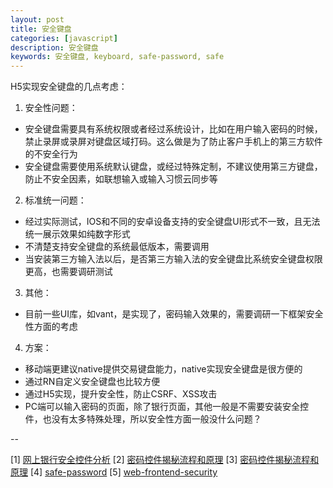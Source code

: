 ```yaml
---
layout: post
title: 安全键盘
categories: [javascript]
description: 安全键盘
keywords: 安全键盘, keyboard, safe-password, safe
---
```


H5实现安全键盘的几点考虑：
1. 安全性问题：
* 安全键盘需要具有系统权限或者经过系统设计，比如在用户输入密码的时候，禁止录屏或录屏对键盘区域打码。这么做是为了防止客户手机上的第三方软件的不安全行为
* 安全键盘需要使用系统默认键盘，或经过特殊定制，不建议使用第三方键盘，防止不安全因素，如联想输入或输入习惯云同步等
2. 标准统一问题：
* 经过实际测试，IOS和不同的安卓设备支持的安全键盘UI形式不一致，且无法统一展示效果如纯数字形式
* 不清楚支持安全键盘的系统最低版本，需要调用
* 当安装第三方输入法以后，是否第三方输入法的安全键盘比系统安全键盘权限更高，也需要调研测试
3. 其他：
* 目前一些UI库，如vant，是实现了，密码输入效果的，需要调研一下框架安全性方面的考虑
4. 方案：
* 移动端更建议native提供交易键盘能力，native实现安全键盘是很方便的
* 通过RN自定义安全键盘也比较方便
* 通过H5实现，提升安全性，防止CSRF、XSS攻击
* PC端可以输入密码的页面，除了银行页面，其他一般是不需要安装安全控件，也没有太多特殊处理，所以安全性方面一般没什么问题？

--

[1] [网上银行安全控件分析](http://www.manew.com/blog-166292-17097.html)
[2] [密码控件揭秘流程和原理](https://blog.csdn.net/weixin_38546942/article/details/109609508)
[3] [密码控件揭秘流程和原理](https://blog.csdn.net/weixin_38546942/article/details/109609508)
[4] [safe-password](https://developers.weixin.qq.com/miniprogram/dev/framework/open-ability/safe-password.html)
[5] [web-frontend-security](https://insights.thoughtworks.cn/web-frontend-security/)

